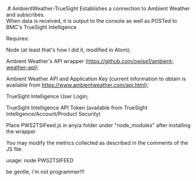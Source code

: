  .# AmbientWeather-TrueSight
Establishes a connection to Ambient Weather and subscribes.  
When data is received, it is output to the console as well as POSTed to BMC's TrueSight Intelligence

Requires:

Node (at least that's how I did it, modified in Atom);

Ambient Weather's API wrapper (https://github.com/owise1/ambient-weather-api);

Ambient Weather API and Application Key (current information to obtain is available from https://www.ambientweather.com/api.html);

TrueSight Intelligence User Login;

TrueSight Intelligence API Token (available from TrueSight Intelligence/Account/Product Security)
  
Place PWS2TSIFeed.js in any/a folder under "node_modules" after installing the wrapper
  
You may modify the metrics collected as described in the comments of the JS file.

usage:
node PWS2TSIFEED

be gentle, i'm not programmer!!!
